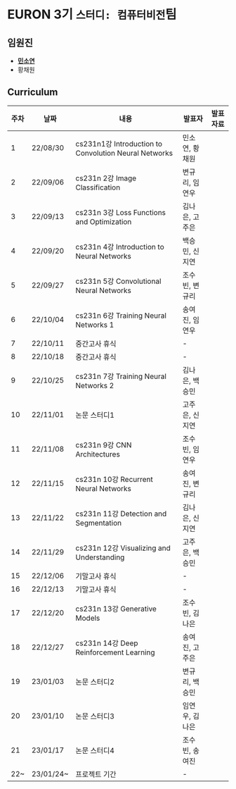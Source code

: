 # EURON 3기 `스터디: 컴퓨터비전`팀

## 임원진
- **[민소연](https://github.com/MSY99)**
- 황채원


## Curriculum

| 주차 | 날짜 | 내용 | 발표자 | 발표 자료|
|---|---|---|---|---|
|1|22/08/30|cs231n1강 Introduction to Convolution Neural Networks|민소연, 황채원|
|2|22/09/06|cs231n 2강 Image Classification|변규리, 임연우|
|3|22/09/13|cs231n 3강 Loss Functions and Optimization|김나은, 고주은|
|4|22/09/20|cs231n 4강 Introduction to Neural Networks|백승민, 신지연|
|5|22/09/27|cs231n 5강 Convolutional Neural Networks|조수빈, 변규리|
|6|22/10/04|cs231n 6강 Training Neural Networks 1|송여진, 임연우|
|7|22/10/11|중간고사 휴식|-|
|8|22/10/18|중간고사 휴식|-|
|9|22/10/25|cs231n 7강 Training Neural Networks 2|김나은, 백승민|
|10|22/11/01|논문 스터디1|고주은, 신지연|
|11|22/11/08|cs231n 9강 CNN Architectures|조수빈, 임연우|
|12|22/11/15|cs231n 10강 Recurrent Neural Networks|송여진, 변규리|
|13|22/11/22|cs231n 11강 Detection and Segmentation|김나은, 신지연|
|14|22/11/29|cs231n 12강 Visualizing and Understanding|고주은, 백승민|
|15|22/12/06|기말고사 휴식|-|
|16|22/12/13|기말고사 휴식|-|
|17|22/12/20|cs231n 13강 Generative Models|조수빈, 김나은|
|18|22/12/27|cs231n 14강 Deep Reinforcement Learning|송여진, 고주은|
|19|23/01/03|논문 스터디2|변규리, 백승민|
|20|23/01/10|논문 스터디3|임연우, 김나은|
|21|23/01/17|논문 스터디4|조수빈, 송여진|
|22~|23/01/24~|프로젝트 기간|-|
